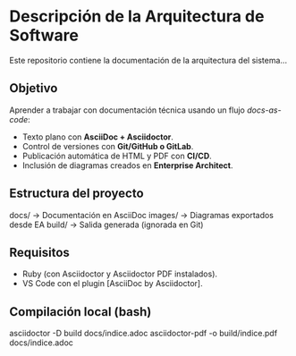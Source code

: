 # Descripción de la Arquitectura de Software
Este repositorio contiene la documentación de la arquitectura del sistema...
## Objetivo
Aprender a trabajar con documentación técnica usando un flujo *docs-as-code*:
- Texto plano con **AsciiDoc + Asciidoctor**.
- Control de versiones con **Git/GitHub o GitLab**.
- Publicación automática de HTML y PDF con **CI/CD**.
- Inclusión de diagramas creados en **Enterprise Architect**.
## Estructura del proyecto
docs/ → Documentación en AsciiDoc
images/ → Diagramas exportados desde EA
build/ → Salida generada (ignorada en Git)
## Requisitos
- Ruby (con Asciidoctor y Asciidoctor PDF instalados).
- VS Code con el plugin [AsciiDoc by Asciidoctor].
## Compilación local (bash)
asciidoctor -D build docs/indice.adoc
asciidoctor-pdf -o build/indice.pdf docs/indice.adoc
